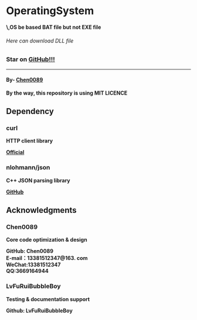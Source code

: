 # OperatingSystem
<b>\\,OS be based BAT file but not EXE file<b>
<h6>Here can download DLL file</h6>
<h3>
  Star on 
  <a href=github.com/chen0089/operatingsystem">GitHub!!!</a>
</h3>
<hr>
<h4>By-
  <a href="https://github.com/chen0089">Chen0089</a>
</h4>
By the way, this repository is using MIT LICENCE

## Dependency

### curl  
HTTP client library

[Official](https://curl.se)  

### nlohmann/json  

C++ JSON parsing library  

[GitHub](https://github.com/nlohmann/json)  

## Acknowledgments  

### Chen0089  

Core code optimization & design  

GitHub: Chen0089  
E-mail：13381512347@163. com  
WeChat:13381512347  
QQ:3669164944

### LvFuRuiBubbleBoy  

Testing & documentation support  

Github: LvFuRuiBubbleBoy  
